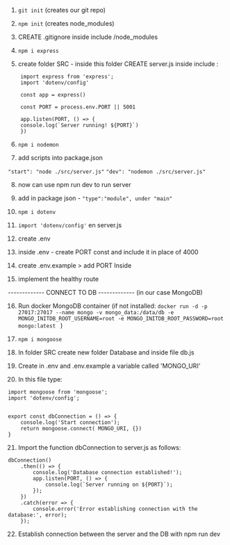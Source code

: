 1. ``` git init ``` (creates our git repo)

2.  ``` npm init ``` (creates node_modules)

3. CREATE .gitignore     inside include  /node_modules

4. ``` npm i express ```

5. create folder SRC - inside this folder CREATE server.js
inside include :

```
    import express from 'express';
    import 'dotenv/config'

    const app = express()              

    const PORT = process.env.PORT || 5001

    app.listen(PORT, () => {
    console.log(`Server running! ${PORT}`)
    })
```

6. ``` npm i nodemon ``` 

7. add scripts into package.json

``` "start": "node ./src/server.js" ```
``` "dev": "nodemon ./src/server.js" ```

8. now can use npm run dev to run server

9. add in package json -
``` "type":"module", under "main" ```

10. ``` npm i dotenv ```

11. ``` import 'dotenv/config' ``` en server.js

12. create .env 

13. inside .env - create PORT const and include it in place of 4000

14. create .env.example > add PORT Inside

15. implement the healthy route 

------------- CONNECT TO DB -------------
(in our case MongoDB)

16. Run docker MongoDB container (if not installed: 
```docker run -d -p 27017:27017 --name mongo -v mongo_data:/data/db -e MONGO_INITDB_ROOT_USERNAME=root -e MONGO_INITDB_ROOT_PASSWORD=root mongo:latest ```
)

17. ```npm i mongoose ```

18. In folder SRC create new folder Database and inside file db.js

19. Create in .env and .env.example a variable called 'MONGO_URI'

20. In this file type:

``` 
import mongoose from 'mongoose';
import 'dotenv/config';


export const dbConnection = () => {
    console.log('Start connection');
    return mongoose.connect( MONGO_URI, {})
}

```

21. Import the function dbConnection to server.js as follows:

```
dbConnection()
    .then(() => {
        console.log('Database connection established!');
        app.listen(PORT, () => {
            console.log(`Server running on ${PORT}`);
        });
    })
    .catch(error => {
        console.error('Error establishing connection with the database:', error);
    });
```

22. Establish connection between the server and the DB with npm run dev 